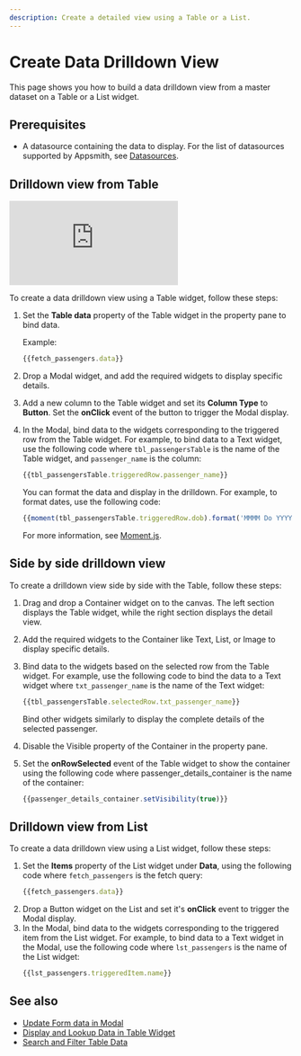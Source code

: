 ```yaml
---
description: Create a detailed view using a Table or a List.
---
```


# Create Data Drilldown View

This page shows you how to build a data drilldown view from a master dataset on a Table or a List widget.

## Prerequisites
- A datasource containing the data to display. For the list of datasources supported by Appsmith, see [Datasources](/connect-data/reference).

## Drilldown view from Table

<div style={{ position: "relative", paddingBottom: "calc(50.520833333333336% + 41px)", height: "0", width: "100%" }}>
  <iframe src="https://demo.arcade.software/zPYb6siR4h8b1xgRMLDm?embed" frameborder="0" loading="lazy" webkitallowfullscreen mozallowfullscreen allowfullscreen style={{ position: "absolute", top: "0", left: "0", width: "100%", height: "100%", colorScheme: "light" }} title="Appsmith | Connect Data">
  </iframe>
</div>

To create a data drilldown view using a Table widget, follow these steps:
1. Set the **Table data** property of the Table widget in the property pane to bind data.

   Example:

   ```jsx
   {{fetch_passengers.data}}
   ```
2. Drop a Modal widget, and add the required widgets to display specific details.
3. Add a new column to the Table widget and set its **Column Type** to **Button**.
   Set the **onClick** event of the button to trigger the Modal display.
4. In the Modal, bind data to the widgets corresponding to the triggered row from the Table widget. For example, to bind data to a Text widget, use the following code where `tbl_passengersTable` is the name of the Table widget, and `passenger_name` is the column:
   ```jsx
   {{tbl_passengersTable.triggeredRow.passenger_name}}
   ```
   You can format the data and display in the drilldown. For example, to format dates, use the following code:
   ```jsx
   {{moment(tbl_passengersTable.triggeredRow.dob).format('MMMM Do YYYY, h:mm:ss a')}}
   ```
   For more information, see [Moment.js](/write-code/reference/Built-in-JS-Libraries#moment).

## Side by side drilldown view
To create a drilldown view side by side with the Table, follow these steps:
1. Drag and drop a Container widget on to the canvas. The left section displays the Table widget, while the right section displays the detail view.
2. Add the required widgets to the Container like Text, List, or Image to display specific details.
3. Bind data to the widgets based on the selected row from the Table widget. For example, use the following code to bind the data to a Text widget where `txt_passenger_name` is the name of the Text widget:
   ```jsx
   {{tbl_passengersTable.selectedRow.txt_passenger_name}}
   ```
   Bind other widgets similarly to display the complete details of the selected passenger.
4. Disable the Visible property of the Container in the property pane.
5. Set the **onRowSelected** event of the Table widget to show the container using the following code where passenger_details_container is the name of the container:
   
   ```jsx
   {{passenger_details_container.setVisibility(true)}}
   ```

## Drilldown view from List
To create a data drilldown view using a List widget, follow these steps:
1. Set the **Items** property of the List widget under **Data**, using the following code where `fetch_passengers` is the fetch query:
   ```jsx
   {{fetch_passengers.data}}
   ```
2. Drop a Button widget on the List and set it's **onClick** event to trigger the Modal display.
3. In the Modal, bind data to the widgets corresponding to the triggered item from the List widget. 
   For example, to bind data to a Text widget in the Modal, use the following code where `lst_passengers` is the name of the List widget:
   ```jsx
   {{lst_passengers.triggeredItem.name}}
   ```
## See also
- [Update Form data in Modal](/build-apps/how-to-guides/submit-form-data)
- [Display and Lookup Data in Table Widget](/build-apps/how-to-guides/display-search-and-filter-table-data)
- [Search and Filter Table Data](/build-apps/how-to-guides/search-and-filter-table-data)